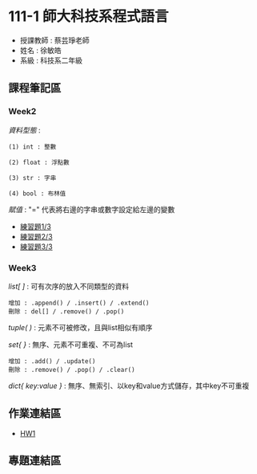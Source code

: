 # 111-1 師大科技系程式語言
+ 授課教師 : 蔡芸琤老師
+ 姓名 : 徐敏皓
+ 系級 : 科技系二年級
## 課程筆記區
### Week2
*資料型態* :

    (1) int : 整數
    
    (2) float : 浮點數
    
    (3) str : 字串
    
    (4) bool : 布林值
*賦值* : "=" 代表將右邊的字串或數字設定給左邊的變數
+ [練習題1/3](https://github.com/minhao920201/PL/blob/main/Week2/practice_Practice%201.ipynb)
+ [練習題2/3](https://github.com/minhao920201/PL/blob/main/Week2/practice_Practice%202.ipynb)
+ [練習題3/3](https://github.com/minhao920201/PL/blob/main/Week2/practice_Practice%203.ipynb)
### Week3
*list[ ]* : 可有次序的放入不同類型的資料

    增加 : .append() / .insert() / .extend()
    刪除 : del[] / .remove() / .pop()
*tuple( )* : 元素不可被修改，且與list相似有順序

*set{ }* : 無序、元素不可重複、不可為list

    增加 : .add() / .update()
    刪除 : .remove() / .pop() / .clear()
*dict{ key:value }* : 無序、無索引、以key和value方式儲存，其中key不可重複
## 作業連結區
+ [HW1](https://github.com/minhao920201/PL/blob/main/HW1/homework1.ipynb)
## 專題連結區
